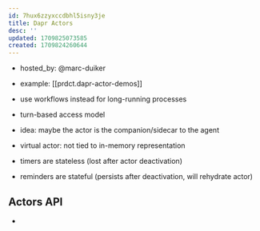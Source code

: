 ```yaml
---
id: 7hux6zzyxccdbhl5isny3je
title: Dapr Actors
desc: ''
updated: 1709825073585
created: 1709824260644
---
```


- hosted_by: @marc-duiker
- example: [[prdct.dapr-actor-demos]]

- use workflows instead for long-running processes
- turn-based access model
- idea: maybe the actor is the companion/sidecar to the agent 
- virtual actor: not tied to in-memory representation
- timers are stateless (lost after actor deactivation)
- reminders are stateful (persists after deactivation, will rehydrate actor)

## Actors API

- 